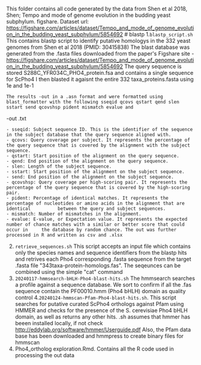 This folder contains all code generated by the data from Shen et al 2018, Shen; Tempo and mode of genome evolution in the budding yeast subphylum. figshare. Dataset url: 
https://figshare.com/articles/dataset/Tempo_and_mode_of_genome_evolution_in_the_budding_yeast_subphylum/5854692 # blastp 
1.`blastp_script.sh` This contains blastp script to identify putative homologys in the 332 yeast genomes from Shen et al 2018 (PMID: 30415838)
	The blast database was generated from the .fasta files downloaded from the paper's Figshare site - 
https://figshare.com/articles/dataset/Tempo_and_mode_of_genome_evolution_in_the_budding_yeast_subphylum/5854692
	The query sequence is stored S288C_YFR034C_PHO4_protein.fsa and contains a single sequence for ScPho4
	I then blasted it agaisnt the entire 332 taxa_proteins.fasta using 1e and 1e-1

	The results -out in a .asn format and were formatted using blast_formatter with the following sseqid qcovs qstart qend slen sstart send qcovshsp pident mismatch evalue and 
-out .txt

	- sseqid: Subject sequence ID. This is the identifier of the sequence in the subject database that the query sequence aligned with.
	- qcovs: Query coverage per subject. It represents the percentage of the query sequence that is covered by the alignment with the subject          sequence.
	- qstart: Start position of the alignment on the query sequence.
	- qend: End position of the alignment on the query sequence.
	- slen: Length of the subject sequence.
	- sstart: Start position of the alignment on the subject sequence.
	- send: End position of the alignment on the subject sequence.
	- qcovshsp: Query coverage per high-scoring pair. It represents the percentage of the query sequence that is covered by the high-scoring pair.
	- pident: Percentage of identical matches. It represents the percentage of nucleotides or amino acids in the alignment that are identical          between the query and subject sequences.
	- mismatch: Number of mismatches in the alignment.
	- evalue: E-value, or Expectation value. It represents the expected number of chance matches with a similar or better score that could occur in     the database by random chance. The out was further processed in R and written as csv and .xlsx 
2. `retrieve_sequences.sh` This script accepts an input file which contains only the species names and sequence identifiers from the blastp hits and retrives each Pho4 corresponding .fasta sequence
	  from the target .fasta file "343taxa-protein-homologs.fas". The seqeunces can be combined using the simple "cat" command 
3. `20240117-hmmsearch-bHLH-Pho4-blast-hits.sh` The hmmsearch searches a profile against a sequence database. We sort to confirm if all the .fas sequence contain the PF00010.hmm (Pho4 bHLH) domain as quality control 
4.`20240124-hmmscan-Pfam-Pho4-blast-hits.sh`. This script searches for putative curated ScPho4 orthologs against Pfam using HMMER and checks for     the presence of the S. cerevisiae
  	Pho4 bHLH domain, as well as returns any other hits.
	.sh assumes that hmmer has beeen installed locally, if not check http://eddylab.org/software/hmmer/Userguide.pdf
	  Also, the Pfam data base has been downloaded and hmmpress to create binary files for hmmscan 
5. Pho4_ortholog exploration.Rmd. Contains all the R code used in     processing the out data
